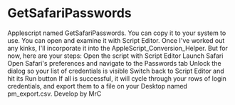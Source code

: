 # GetSafariPasswords
Applescript named GetSafariPasswords. You can copy it to your system to use. You can open and examine it with Script Editor.
Once I've worked out any kinks, I'll incorporate it into the AppleScript_Conversion_Helper. But for now, here are your steps:
		Open the script with Script Editor
		Launch Safari
		Open Safari's preferences and navigate to the Passwords tab
		Unlock the dialog so your list of credentials is visible
		Switch back to Script Editor and hit its Run button
If all is successful, it will cycle through your rows of login credentials, and export them to a file on your Desktop named pm_export.csv. 
Develop by MrC
